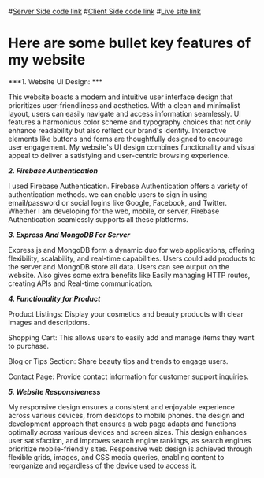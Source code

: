 #[Server Side code link](https://github.com/programming-hero-web-course-4/b8a10-brandshop-server-side-rakibul4516)
#[Client Side code link](https://github.com/programming-hero-web-course-4/b8a10-brandshop-client-side-rakibul4516)
#[Live site link](https://butico-4f68f.web.app/)

# Here are some bullet key features of my website

***1. Website UI Design: ***

This website boasts a modern and intuitive user interface design that prioritizes user-friendliness and aesthetics. With a clean and minimalist layout, users can easily navigate and access information seamlessly. UI features a harmonious color scheme and typography choices that not only enhance readability but also reflect our brand's identity. Interactive elements like buttons and forms are thoughtfully designed to encourage user engagement. My website's UI design combines functionality and visual appeal to deliver a satisfying and user-centric browsing experience. 

***2. Firebase Authentication***

I used Firebase Authentication. Firebase Authentication offers a variety of authentication methods. we can enable users to sign in using email/password or social logins like Google, Facebook, and Twitter. Whether I am developing for the web, mobile, or server, Firebase Authentication seamlessly supports all these platforms.

***3. Express And MongoDB For Server***

Express.js and MongoDB form a dynamic duo for web applications, offering flexibility, scalability, and real-time capabilities. Users could add products to the server and MongoDB store all data. Users can see output on the website. Also gives some extra benefits like Easily managing HTTP routes, creating APIs and Real-time communication.

***4. Functionality for Product***

Product Listings: Display your cosmetics and beauty products with clear images and descriptions.

Shopping Cart: This allows users to easily add and manage items they want to purchase.

Blog or Tips Section: Share beauty tips and trends to engage users.

Contact Page: Provide contact information for customer support inquiries.

***5. Website Responsiveness***

My responsive design ensures a consistent and enjoyable experience across various devices, from desktops to mobile phones. the design and development approach that ensures a web page adapts and functions optimally across various devices and screen sizes. This design enhances user satisfaction, and improves search engine rankings, as search engines prioritize mobile-friendly sites. Responsive web design is achieved through flexible grids, images, and CSS media queries, enabling content to reorganize and regardless of the device used to access it.

